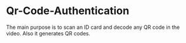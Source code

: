 # Qr-Code-Authentication
The main purpose is to scan an ID card and decode any QR code in the video.
Also it generates QR codes.
